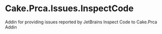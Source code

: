 # Cake.Prca.Issues.InspectCode
Addin for providing issues reported by JetBrains Inspect Code to Cake.Prca Addin 
